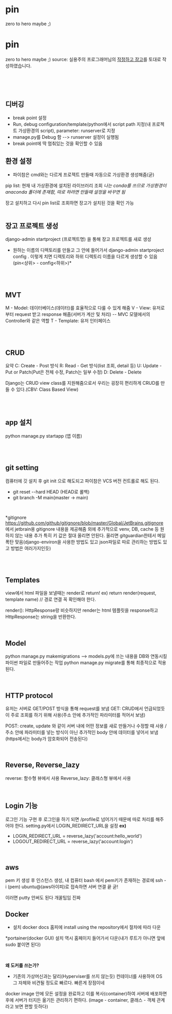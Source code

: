 # pin
zero to hero maybe ;)

# pin
zero to hero maybe ;)
source: 실용주의 프로그래머님의 [작정하고 장고](https://www.youtube.com/watch?v=fz6hYVOer2Y&list=PLQFurmxCuZ2RVfilzQB5rCGWuODBf4Qjo&index=1)를 토대로 작성하였습니다.

<br><br><br>

## 디버깅
- break point 설정
- Run, debug configuration/template/python에서 script path 지정(내 프로젝트 가상환경의 script), parameter: runserver로 지정  
- manage.py를 Debug 함 --> runserver 설정이 실행됨
- break point에 딱 멈춰있는 것을 확인할 수 있음

## 환경 설정 
* 파이참은 cmd와는 다르게 프로젝트 만들때 자동으로 가상환경 생성해줌(굳)

pip list: 현재 내 가상환경에 설치된 라이브러리 조회
*나는 conda를 쓰므로 가상환경이 anaconda 폴더에 존재함, 따로 하려면 만들때 설정을 바꾸면 됨*

장고 설치하고 다시 pin list로 조회하면 장고가 설치된 것을 확인 가능
<br><br>

## 장고 프로젝트 생성
django-admin startproject (프로젝트명) 을 통해 장고 프로젝트를 새로 생성
* 원하는 이름의 디렉토리를 만들고 그 안에 들어가서 django-admin startproject config . 이렇게 치면 디렉토리와 하위 디렉토리 이름을 다르게 생성할 수 있음(pin<상위> - config<하위>)*

<br><br>

## MVT
M - Model: 데이터베이스(데이터)를 효율적으로 다룰 수 있게 해줌
V - View: 유저로부터 request 받고 response 해줌(서버가 계산 및 처리) -- MVC 모델에서의 Controller와 같은 역할
T - Template: 유저 인터페이스

<br><br>

## CRUD

요약
C: Create - Post 방식
R: Read - Get 방식(list 조회, detail 등)
U: Update - Put or Patch(Put은 전체 수정, Patch는 일부 수정)
D: Delete - Delete

Django는 CRUD view class를 지원해줌으로서 우리는 굉장히 편리하게 CRUD를 만들 수 있다.(CBV: Class Based View)

<br><br>

## app 설치
python manage.py startapp (앱 이름)

<br><br>

## git setting
컴퓨터에 깃 설치 후 
git init 으로 해도되고 파이참은 VCS 버전 컨트롤로 해도 된다.

- git reset --hard HEAD (HEAD로 롤백)
- git branch -M main(master -> main)
<br>

*gitignore
https://github.com/github/gitignore/blob/master/Global/JetBrains.gitignore 에서 jetbrain용 gitignore 내용을 제공해줌
외에 추가적으로 venv, DB, cache 등 원하지 않는 내용 추가
특히 키 값은 절대 올리면 안된다. 올리면 gitguardian한테서 메일 폭탄 맞음(django-environ을 사용한 방법도 있고 json파일로 따로 관리하는 방법도 있고 방법은 여러가지인듯)

<br><br>

## Templates

view에서 html 파일을 보낼때는 render로 return! ex) return render(request, template name) // 경로 연결 꼭 확인해야 한다.

render(): HttpResponse랑 비슷하지만 render는 html 템플릿을 response하고 HttpResponse는 string을 반환한다. 

<br>

## Model

python manage.py makemigrations 
--> models.py에 쓰는 내용을 DB와 연동시킬 파이썬 파일로 만들어주는 작업 
python manage.py migrate를 통해 최종적으로 적용된다.

<br>

## HTTP protocol

유저는 서버로 GET/POST 방식을 통해 request를 보냄
GET: CRUD에서 언급되었듯이 주로 조회를 하기 위해 사용(주소 안에 추가적인 파라미터를 적어서 보냄) 

POST: create, update 와 같이 서버 내에 어떤 정보를 새로 만들거나 수정할 때 사용 / 주소 안에 파라미터를 넣는 방식이 아닌 추가적인 body 안에 데이터를 넣어서 보냄(https에서는 body가 암호화되어 전송된다)

<br>

## Reverse, Reverse_lazy

reverse: 함수형 뷰에서 사용
Reverse_lazy: 클래스형 뷰에서 사용

<br>

## Login 기능

로그인 기능 구현 후 로그인을 하기 되면 /profile로 넘어가기 때문에 따로 처리를 해주어야 한다.
setting.py에서 LOGIN_REDIRECT_URL을 설정
**ex)**
- LOGIN_REDIRECT_URL = reverse_lazy('account:hello_world')
- LOGOUT_REDIRECT_URL = reverse_lazy('account:login')

<br>

## aws

pem 키 생성 후 인스턴스 생성, 내 컴퓨터 bash 에서 pem키가 존재하는 경로에 ssh -i (pem) ubuntu@(aws아이피)로 접속하면 서버 연결 끝 굳!

이러면 putty 안써도 된다 개꿀팁임 진짜

## Docker

- 설치
docker docs 홈피에 install using the repository에서 절차에 따라 다운

*portainer(docker GUI) 설치 역시 홈페이지 들어가서 다운(내가 루트가 아니면 앞에 sudo 붙이면 된다)

<br>

**왜 도커를 쓰는가?**

- 기존의 가상머신과는 달리(Hyperviser를 쓰지 않는듯) 컨테이너를 사용하여 OS 그 자체와 비견될 정도로 빠르다. 빠른게 장점이네

docker image 안에 모든 설정을 완료하고 이를 복사(container)하여 서버에 배포하면 후에 서버가 터지든 옮기든 관리하기 편하다. (image - container, 클래스 - 객체 관계라고 보면 편할 듯하다)









